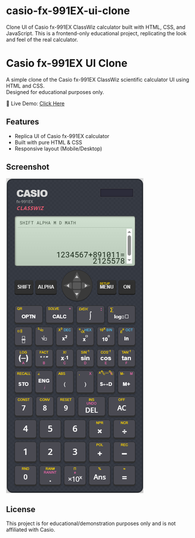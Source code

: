 # casio-fx-991EX-ui-clone
Clone UI of Casio fx-991EX ClassWiz calculator built with HTML, CSS, and JavaScript. This is a frontend-only educational project, replicating the look and feel of the real calculator.
# Casio fx-991EX UI Clone

A simple clone of the Casio fx-991EX ClassWiz scientific calculator UI using HTML and CSS.  
Designed for educational purposes only.

🔗 Live Demo: [Click Here](https://eliyas2199.github.io/casio-fx-991EX-ui-clone/)

## Features
- Replica UI of Casio fx-991EX calculator
- Built with pure HTML & CSS
- Responsive layout (Mobile/Desktop)

## Screenshot

![Casio Calculator UI](https://raw.githubusercontent.com/eliyas2199/casio-fx-991EX-ui-clone/main/Casio%20fx-991Ex%20classwize%20calculator.png)

## License
This project is for educational/demonstration purposes only and is not affiliated with Casio.
